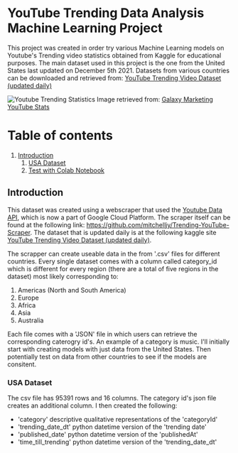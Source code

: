 # YouTube Trending Data Analysis Machine Learning Project
This project was created in order try various Machine Learning models on Youtube's Trending video statistics obtained from Kaggle for educational purposes. The main dataset used in this project is the one from the United States last updated on December 5th 2021.
Datasets from various countries can be downloaded and retrieved from: [YouTube Trending Video Dataset (updated daily)](https://www.kaggle.com/rsrishav/youtube-trending-video-dataset)

![Youtube Trending Statistics](https://www.galaxymarketing.global/wp-content/uploads/2020/01/Youtube-Statistics-1536x753.png)
Image retrieved from: [Galaxy Marketing YouTube Stats](https://www.galaxymarketing.global/youtube/youtube-statistics-that-you-need-to-know-in-2020/)

# Table of contents
1. [Introduction](#Introduction)
    1. [USA Dataset](#USA_dataset)
    2. [Test with Colab Notebook](#ColabNotebook)


## Introduction <a name="Introduction"></a>
This dataset was created using a webscraper that used the [Youtube Data API](https://developers.google.com/youtube/registering_an_application), which is now a part of Google Cloud Platform. The scraper itself can be found at the following link: https://github.com/mitchelljy/Trending-YouTube-Scraper. The dataset that is updated daily is at the following kaggle site [YouTube Trending Video Dataset (updated daily)](https://www.kaggle.com/rsrishav/youtube-trending-video-dataset).

The scrapper can create useable data in the from '.csv' files for different countries. Every single dataset comes with a column called category_id which is different for every region (there are a total of five regions in the dataset) most likely corresponding to:
1. Americas (North and South America)
2. Europe
3. Africa
4. Asia
5. Australia

Each file comes with a 'JSON' file in which users can retrieve the corresponding caterogry id's. An example of a category is music. I'll initially start with creating models with just data from the United States. Then potentially test on data from other countries to see if the models are consitent.

### USA Dataset<a name="USA_dataset"></a>

The csv file has 95391 rows and 16 columns. The category id's json file creates an additional column. I then created the following:
* 'category' descriptive qualitative representations of the 'categoryId'
* 'trending_date_dt' python datetime version of the 'trending date'
* 'published_date' python datetime version of the 'publishedAt'
* 'time_till_trending' python datetime version of the 'trending_date_dt'

<!--
see how to make table of contents in markdown: https://stackoverflow.com/questions/11948245/markdown-to-create-pages-and-table-of-contents

2. [Some paragraph](#paragraph1)
    1. [Sub paragraph](#subparagraph1)
3. [Another paragraph](#paragraph2)
-->

<!--
## Some paragraph <a name="paragraph1"></a>
The first paragraph text

### Sub paragraph <a name="subparagraph1"></a>
This is a sub paragraph, formatted in heading 3 style

## Another paragraph <a name="paragraph2"></a>
The second paragraph text
-->







